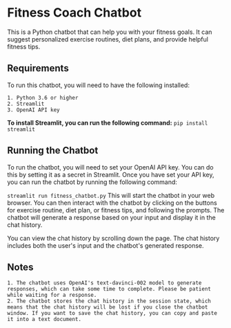 # Fitness Coach Chatbot
This is a Python chatbot that can help you with your fitness goals. It can suggest personalized exercise routines, diet plans, and provide helpful fitness tips.

## Requirements
To run this chatbot, you will need to have the following installed:

    1. Python 3.6 or higher
    2. Streamlit
    3. OpenAI API key

**To install Streamlit, you can run the following command:**
`pip install streamlit`

## Running the Chatbot
To run the chatbot, you will need to set your OpenAI API key. You can do this by setting it as a secret in Streamlit. Once you have set your API key, you can run the chatbot by running the following command:

`streamlit run fitness_chatbot.py`
This will start the chatbot in your web browser. You can then interact with the chatbot by clicking on the buttons for exercise routine, diet plan, or fitness tips, and following the prompts. The chatbot will generate a response based on your input and display it in the chat history.

You can view the chat history by scrolling down the page. The chat history includes both the user's input and the chatbot's generated response.

## Notes
    1. The chatbot uses OpenAI's text-davinci-002 model to generate responses, which can take some time to complete. Please be patient while waiting for a response.
    2. The chatbot stores the chat history in the session state, which means that the chat history will be lost if you close the chatbot window. If you want to save the chat history, you can copy and paste it into a text document.
